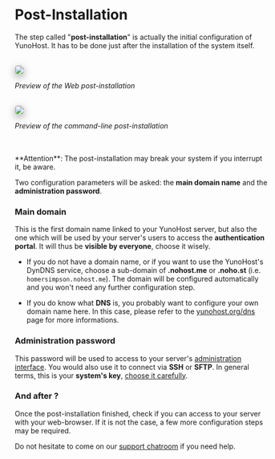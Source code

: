 # Post-Installation

The step called "**post-installation**" is actually the initial configuration of YunoHost. It has to be done just after the installation of the system itself.

<br>

<img style="max-width:100%;border-radius: 5px;border: 1px solid rgba(0,0,0,0.15);box-shadow: 0 5px 15px rgba(0,0,0,0.35);" src="https://yunohost.org/images/postinstall.png">

*<p class="text-muted">Preview of the Web post-installation</p>*

<br>

<img style="max-width:100%;border-radius: 5px;border: 1px solid rgba(0,0,0,0.15);box-shadow: 0 5px 15px rgba(0,0,0,0.35);" src="https://yunohost.org/images/postinstall_cli.png">

*<p class="text-muted">Preview of the command-line post-installation</p>*

<br>
<br>

<div class="alert alert-warning">
**Attention**: The post-installation may break your system if you interrupt it, be aware.
</div>

Two configuration parameters will be asked: the **main domain name** and the **administration password**.

### Main domain

This is the first domain name linked to your YunoHost server, but also the one which will be used by your server's users to access the **authentication portal**. It will thus be **visible by everyone**, choose it wisely.

* If you do not have a domain name, or if you want to use the YunoHost's DynDNS service, choose a sub-domain of **.nohost.me** or **.noho.st** (i.e. `homersimpson.nohost.me`). The domain will be configured automatically and you won't need any further configuration step.

* If you do know what **DNS** is, you probably want to configure your own domain name here. In this case, please refer to the [yunohost.org/dns](/dns) page for more informations.

### Administration password

This password will be used to access to your server's [administration interface](/admin). You would also use it to connect via **SSH** or **SFTP**. In general terms, this is your **system's key**, [choose it carefully](http://www.wikihow.com/Choose-a-Secure-Password).

### And after ?

Once the post-installation finished, check if you can access to your server with your web-browser. If it is not the case, a few more configuration steps may be required.

Do not hesitate to come on our [support chatroom](/support) if you need help.